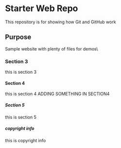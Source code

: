 # Starter Web Repo

This repository is for showing how Git and GitHub work

## Purpose

Sample website with plenty of files for demos\

### Section 3
this is section 3

#### Section 4
this is section 4
ADDING SOMETHING IN SECTION4
##### Section 5
this is section 5

##### copyright info
this is copyright info
